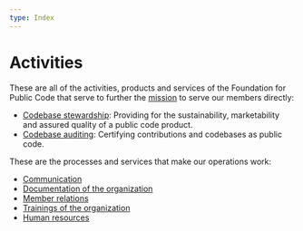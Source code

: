 ```yaml
---
type: Index
---
```


# Activities

These are all of the activities, products and services of the Foundation for Public Code that serve to further the [mission](../organization/mission.md) to serve our members directly:

* [Codebase stewardship](codebase-stewardship/index.md): Providing for the sustainability, marketability and assured quality of a public code product.
* [Codebase auditing](codebase-auditing/index.md): Certifying contributions and codebases as public code.

These are the processes and services that make our operations work:

* [Communication](communication/index.md)
* [Documentation of the organization](documentation/index.md)
* [Member relations](member-relations/index.md)
* [Trainings of the organization](trainings/index.md)
* [Human resources](human-resources/index.md)

